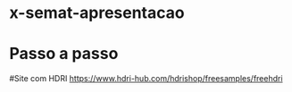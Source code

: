 # x-semat-apresentacao

# Passo a passo

#Site com HDRI
https://www.hdri-hub.com/hdrishop/freesamples/freehdri
